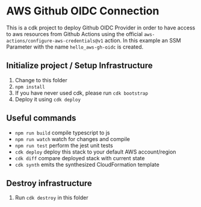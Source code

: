# AWS Github OIDC Connection

This is a cdk project to deploy Github OIDC Provider in order to have access to aws resources from Github Actions using the official `aws-actions/configure-aws-credentials@v1` action. In this example an SSM Parameter with the name `hello_aws-gh-oidc` is created.

## Initialize project / Setup Infrastructure

1. Change to this folder
2. `npm install`
3. If you have never used cdk, please run `cdk bootstrap`
4. Deploy it using `cdk deploy`

## Useful commands

- `npm run build` compile typescript to js
- `npm run watch` watch for changes and compile
- `npm run test` perform the jest unit tests
- `cdk deploy` deploy this stack to your default AWS account/region
- `cdk diff` compare deployed stack with current state
- `cdk synth` emits the synthesized CloudFormation template

## Destroy infrastructure

1. Run `cdk destroy` in this folder
